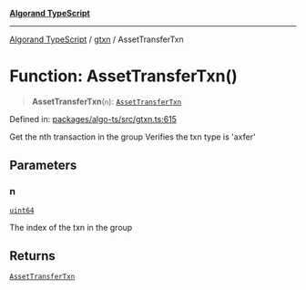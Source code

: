 [**Algorand TypeScript**](../../README.md)

***

[Algorand TypeScript](../../modules.md) / [gtxn](../README.md) / AssetTransferTxn

# Function: AssetTransferTxn()

> **AssetTransferTxn**(`n`): [`AssetTransferTxn`](../interfaces/AssetTransferTxn.md)

Defined in: [packages/algo-ts/src/gtxn.ts:615](https://github.com/algorandfoundation/puya-ts/blob/main/packages/algo-ts/src/gtxn.ts#L615)

Get the nth transaction in the group
Verifies the txn type is 'axfer'

## Parameters

### n

[`uint64`](../../index/type-aliases/uint64.md)

The index of the txn in the group

## Returns

[`AssetTransferTxn`](../interfaces/AssetTransferTxn.md)

